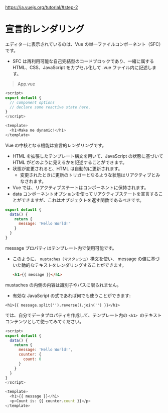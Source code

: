 
https://ja.vuejs.org/tutorial/#step-2

# 宣言的レンダリング
エディターに表示されているのは、Vue の単一ファイルコンポーネント（SFC）です。
- SFC は再利用可能な自己完結型のコードブロックであり、一緒に属する HTML、CSS、JavaScript をカプセル化して .vue ファイル内に記述します。
>App.vue
```javascript
<script>
export default {
  // component options
  // declare some reactive state here.
}
</script>

<template>
  <h1>Make me dynamic!</h1>
</template>
```
Vue の中核となる機能は宣言的レンダリングです。
- HTML を拡張したテンプレート構文を用いて、JavaScript の状態に基づいて HTML がどのように見えるかを記述することができます。
- 状態が変更されると、HTML は自動的に更新されます。
  - 変更されたときに更新のトリガーとなるような状態はリアクティブとみなされます。
- Vue では、リアクティブステートはコンポーネントに保持されます。
- data コンポーネントオプションを使ってリアクティブステートを宣言することができますが、これはオブジェクトを返す関数であるべきです。

```javascript
export default {
  data() {
    return {
      message: 'Hello World!'
    }
  }
}
```
message プロパティはテンプレート内で使用可能です。
- このように、 `mustaches（マスタッシュ）`構文を使い、 message の値に基づいた動的なテキストをレンダリングすることができます。
  ```html
  <h1>{{ message }}</h1>
  ```

mustaches の内側の内容は識別子やパスに限られません。
- 有効な JavaScript の式であれば何でも使うことができます:
```template
<h1>{{ message.split('').reverse().join('') }}</h1>
```

では、自分でデータプロパティを作成して、テンプレート内の `<h1> `のテキストコンテンツとして使ってみてください。

```javascript
<script>
export default {
  data() {
    return {
      message: 'Hello World!',
      counter: {
        count: 0
      }
    }
  }
}
</script>

<template>
  <h1>{{ message }}</h1>
  <p>Count is: {{ counter.count }}</p>
</template>
```
